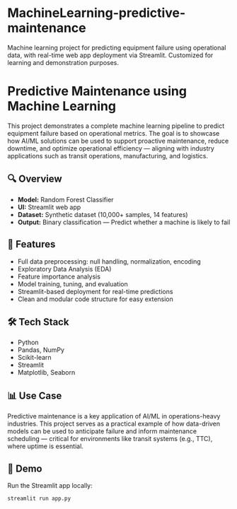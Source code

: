 # MachineLearning-predictive-maintenance
Machine learning project for predicting equipment failure using operational data, with real-time web app deployment via Streamlit. Customized for learning and demonstration purposes.

# Predictive Maintenance using Machine Learning

This project demonstrates a complete machine learning pipeline to predict equipment failure based on operational metrics. The goal is to showcase how AI/ML solutions can be used to support proactive maintenance, reduce downtime, and optimize operational efficiency — aligning with industry applications such as transit operations, manufacturing, and logistics.

## 🔍 Overview

- **Model:** Random Forest Classifier  
- **UI:** Streamlit web app  
- **Dataset:** Synthetic dataset (10,000+ samples, 14 features)  
- **Output:** Binary classification — Predict whether a machine is likely to fail

## 🚀 Features

- Full data preprocessing: null handling, normalization, encoding
- Exploratory Data Analysis (EDA)
- Feature importance analysis
- Model training, tuning, and evaluation
- Streamlit-based deployment for real-time predictions
- Clean and modular code structure for easy extension

## 🛠️ Tech Stack

- Python  
- Pandas, NumPy  
- Scikit-learn  
- Streamlit  
- Matplotlib, Seaborn  

## 📊 Use Case

Predictive maintenance is a key application of AI/ML in operations-heavy industries. This project serves as a practical example of how data-driven models can be used to anticipate failure and inform maintenance scheduling — critical for environments like transit systems (e.g., TTC), where uptime is essential.

## 🧪 Demo

Run the Streamlit app locally:

```bash
streamlit run app.py
